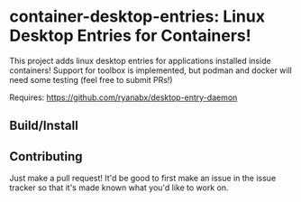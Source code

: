 # container-desktop-entries: Linux Desktop Entries for Containers!

This project adds linux desktop entries for applications installed inside containers! Support for toolbox is implemented, but podman and docker will need some testing (feel free to submit PRs!)

Requires: https://github.com/ryanabx/desktop-entry-daemon

## Build/Install



## Contributing

Just make a pull request! It'd be good to first make an issue in the issue tracker so that it's made known what you'd like to work on.
